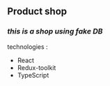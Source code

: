 ## Product shop
###  *this is a shop using fake DB*

technologies :  
- React
- Redux-toolkit
- TypeScript 